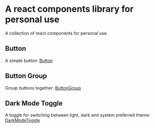 # A react components library for personal use

A collection of react components for personal use.

## Button

A simple button: [Button](lib/components/Button/Button.MD)

## Button Group

Group buttons together: [ButtonGroup](lib/components/Button/ButtonGroup.MD)

## Dark Mode Toggle

A toggle for switching between light, dark and system preferred theme: [DarkModeToggle](lib/components/DarkModeToggle/DarkModeToggle.MD)
